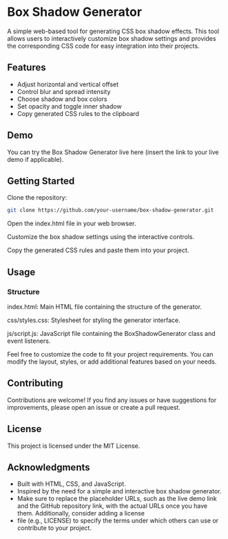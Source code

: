 
# Box Shadow Generator

A simple web-based tool for generating CSS box shadow effects. This tool allows users to interactively customize box shadow settings and provides the corresponding CSS code for easy integration into their projects.

## Features


- Adjust horizontal and vertical offset
- Control blur and spread intensity
- Choose shadow and box colors
- Set opacity and toggle inner shadow
- Copy generated CSS rules to the clipboard
  
## Demo
You can try the Box Shadow Generator live here (insert the link to your live demo if applicable).

## Getting Started
Clone the repository:

```bash
git clone https://github.com/your-username/box-shadow-generator.git
```

Open the index.html file in your web browser.

Customize the box shadow settings using the interactive controls.

Copy the generated CSS rules and paste them into your project.

## Usage

### Structure
index.html: Main HTML file containing the structure of the generator.

css/styles.css: Stylesheet for styling the generator interface.

js/script.js: JavaScript file containing the BoxShadowGenerator class and event listeners.

Feel free to customize the code to fit your project requirements. You can modify the layout, styles, or add additional features based on your needs.

## Contributing
Contributions are welcome! If you find any issues or have suggestions for improvements, please open an issue or create a pull request.

## License
This project is licensed under the MIT License.

## Acknowledgments
- Built with HTML, CSS, and JavaScript.
- Inspired by the need for a simple and interactive box shadow generator.
- Make sure to replace the placeholder URLs, such as the live demo link and the GitHub repository link, with the actual URLs once you have them. Additionally, consider adding a license
- file (e.g., LICENSE) to specify the terms under which others can use or contribute to your project.
